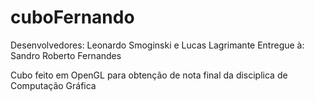 # cuboFernando
Desenvolvedores: Leonardo Smoginski e Lucas Lagrimante 
Entregue à: Sandro Roberto Fernandes

Cubo feito em OpenGL para obtenção de nota final da disciplica de Computação Gráfica